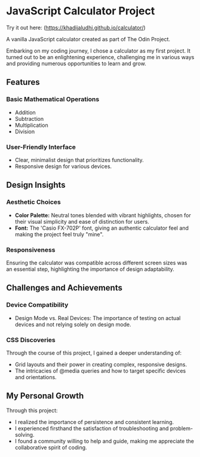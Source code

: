 # JavaScript Calculator Project
Try it out here: (https://khadijaludhi.github.io/calculator/)

A vanilla JavaScript calculator created as part of The Odin Project.

Embarking on my coding journey, I chose a calculator as my first project. It turned out to be an enlightening experience, challenging me in various ways and providing numerous opportunities to learn and grow.

## Features

### Basic Mathematical Operations

- Addition
- Subtraction
- Multiplication
- Division

### User-Friendly Interface

- Clear, minimalist design that prioritizes functionality.
- Responsive design for various devices.

## Design Insights

### Aesthetic Choices

- **Color Palette:** Neutral tones blended with vibrant highlights, chosen for their visual simplicity and ease of distinction for users.
- **Font:** The 'Casio FX-702P' font, giving an authentic calculator feel and making the project feel truly "mine".

### Responsiveness

Ensuring the calculator was compatible across different screen sizes was an essential step, highlighting the importance of design adaptability.

## Challenges and Achievements

### Device Compatibility

- Design Mode vs. Real Devices: The importance of testing on actual devices and not relying solely on design mode.

### CSS Discoveries

Through the course of this project, I gained a deeper understanding of:

- Grid layouts and their power in creating complex, responsive designs.
- The intricacies of @media queries and how to target specific devices and orientations.

## My Personal Growth

Through this project:

- I realized the importance of persistence and consistent learning.
- I experienced firsthand the satisfaction of troubleshooting and problem-solving.
- I found a community willing to help and guide, making me appreciate the collaborative spirit of coding.
